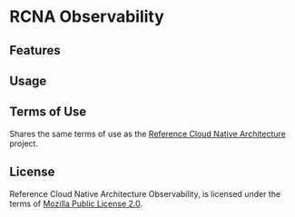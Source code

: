 # RCNA Observability

## Features

## Usage

## Terms of Use

Shares the same terms of use as the [Reference Cloud Native Architecture](../README.md#terms-of-use) project.

## License

Reference Cloud Native Architecture Observability, is licensed under the terms of [Mozilla Public License 2.0](../LICENSE).
